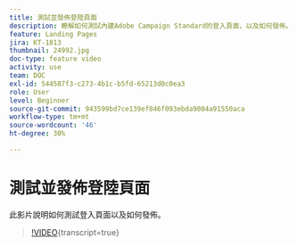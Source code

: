 ```yaml
---
title: 測試並發佈登陸頁面
description: 瞭解如何測試內建Adobe Campaign Standard的登入頁面，以及如何發佈。
feature: Landing Pages
jira: KT-1813
thumbnail: 24992.jpg
doc-type: feature video
activity: use
team: DOC
exl-id: 544587f3-c273-4b1c-b5fd-65213d0c0ea3
role: User
level: Beginner
source-git-commit: 943599bd7ce139ef846f093ebda9084a91550aca
workflow-type: tm+mt
source-wordcount: '46'
ht-degree: 30%

---
```


# 測試並發佈登陸頁面

此影片說明如何測試登入頁面以及如何發佈。

>[!VIDEO](https://video.tv.adobe.com/v/24092?learn=on){transcript=true}
